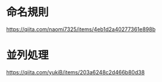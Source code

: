 # 命名規則

https://qiita.com/naomi7325/items/4eb1d2a40277361e898b

# 並列処理

https://qiita.com/yukiB/items/203a6248c2d466b80d38

